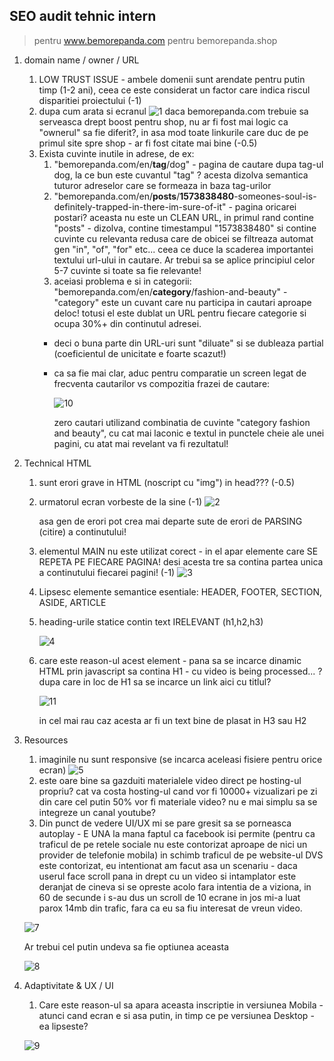 ## SEO audit tehnic intern 

> pentru www.bemorepanda.com
> pentru     bemorepanda.shop


1. domain name / owner / URL
   1. LOW TRUST ISSUE - ambele domenii sunt arendate pentru putin timp (1-2 ani), ceea ce este considerat un factor care indica riscul disparitiei proiectului (-1)
   2. dupa cum arata si ecranul 
      ![1](1.png) 
      daca bemorepanda.com trebuie sa serveasca drept boost pentru shop, nu ar fi fost mai logic ca "ownerul" sa fie diferit?, in asa mod toate linkurile care duc de pe primul site spre shop - ar fi fost citate mai bine (-0.5)
    3. Exista cuvinte inutile in adrese, de ex:
       1. "bemorepanda.com/en/**tag**/dog" - pagina de cautare dupa tag-ul dog, la ce bun este cuvantul "tag" ? acesta dizolva semantica tuturor adreselor care se formeaza in baza tag-urilor
       2. "bemorepanda.com/en/**posts**/**1573838480**-someones-soul-is-definitely-trapped-in-there-im-sure-of-it" - pagina oricarei postari? aceasta nu este un CLEAN URL, in primul rand contine "posts" - dizolva, contine timestampul "1573838480" si contine cuvinte cu relevanta redusa care de obicei se filtreaza automat gen "in", "of", "for" etc... ceea ce duce la scaderea importantei textului url-ului in cautare. Ar trebui sa se aplice principiul celor 5-7 cuvinte si toate sa fie relevante!
       3. aceiasi problema e si in categorii: "bemorepanda.com/en/**category**/fashion-and-beauty" - "category" este un cuvant care nu participa in cautari aproape deloc! totusi el este dublat un URL pentru fiecare categorie si ocupa 30%+ din continutul adresei.
       * deci o buna parte din URL-uri sunt "diluate" si se dubleaza partial (coeficientul de unicitate e foarte scazut!)
       * ca sa fie mai clar, aduc pentru comparatie un screen legat de frecventa cautarilor vs compozitia frazei de cautare:
        
          ![10](10.png)  

          zero cautari utilizand combinatia de cuvinte "category fashion and beauty", cu cat mai laconic e textul in punctele cheie ale unei pagini, cu atat mai revelant va fi rezultatul! 

      
2. Technical HTML
   1. sunt erori grave in HTML (noscript cu "img") in head??? (-0.5)
   2. urmatorul ecran vorbeste de la sine (-1)
      ![2](2.png)       
      
      asa gen de erori pot crea mai departe sute de erori de PARSING (citire) a continutului!
   3. elementul MAIN nu este utilizat corect - in el apar elemente care SE REPETA PE FIECARE PAGINA! desi acesta tre sa contina partea unica a continutului fiecarei pagini! (-1)
      ![3](3.png)    
   4. Lipsesc elemente semantice esentiale: HEADER, FOOTER, SECTION, ASIDE, ARTICLE
   5. heading-urile statice contin text IRELEVANT (h1,h2,h3)    
      
      ![4](4.png) 
   6. care este reason-ul acest element - pana sa se incarce dinamic HTML prin javascript sa contina H1 - cu video is being processed... ? dupa care in loc de H1 sa se incarce un link aici cu titlul? 

      ![11](11.png)  

      in cel mai rau caz acesta ar fi un text bine de plasat in H3 sau H2 

3. Resources
   1. imaginile nu sunt responsive (se incarca aceleasi fisiere pentru orice ecran)
      ![5](5.png) 
   2. este oare bine sa gazduiti materialele video direct pe hosting-ul propriu? cat va costa hosting-ul cand vor fi 10000+ vizualizari pe zi din care cel putin 50% vor fi materiale video? nu e mai simplu sa se integreze un canal youtube?
   3. Din punct de vedere UI/UX mi se pare gresit sa se porneasca autoplay - E UNA la mana faptul ca facebook isi permite (pentru ca traficul de pe retele sociale nu este contorizat aproape de nici un provider de telefonie mobila) in schimb traficul de pe website-ul DVS este contorizat, eu intentionat am facut asa un scenariu - daca userul face scroll pana in drept cu un video si intamplator este deranjat de cineva si se opreste acolo fara intentia de a viziona, in 60 de secunde i s-au dus un scroll de 10 ecrane in jos mi-a luat parox 14mb din trafic, fara ca eu sa fiu interesat de vreun video. 

   ![7](7.png)  
   
   Ar trebui cel putin undeva sa fie optiunea aceasta

   ![8](8.png)  
       
4. Adaptivitate & UX / UI
   1. Care este reason-ul sa apara aceasta inscriptie in versiunea Mobila - atunci cand ecran e si asa putin, in timp ce pe versiunea Desktop - ea lipseste?

   ![9](9.png) 

  